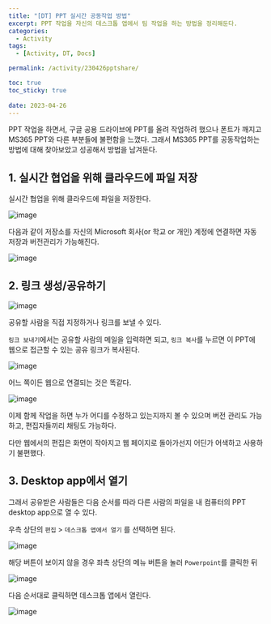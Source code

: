 ```yaml
---
title: "[DT] PPT 실시간 공동작업 방법"
excerpt: PPT 작업을 자신의 데스크톱 앱에서 팀 작업을 하는 방법을 정리해둔다.
categories:
  - Activity
tags:
  - [Activity, DT, Docs]

permalink: /activity/230426pptshare/

toc: true
toc_sticky: true
 
date: 2023-04-26
---
```


PPT 작업을 하면서, 구글 공용 드라이브에 PPT를 올려 작업하려 했으나 폰트가 깨지고 MS365 PPT와 다른 부분들에 불편함을 느꼈다.
그래서 MS365 PPT를 공동작업하는 방법에 대해 찾아보았고 성공해서 방법을 남겨둔다.

## 1. 실시간 협업을 위해 클라우드에 파일 저장

실시간 협업을 위해 클라우드에 파일을 저장한다.

![image](https://user-images.githubusercontent.com/49031232/234498044-cc5caf90-edb1-4989-aa65-678639730f09.png)

다음과 같이 저장소를 자신의 Microsoft 회사(or 학교 or 개인) 계정에 연결하면 자동 저장과 버전관리가 가능해진다.

![image](https://user-images.githubusercontent.com/49031232/234497599-b11e68a3-0b00-465e-a5f9-36ed1f53ab94.png)


## 2. 링크 생성/공유하기

![image](https://user-images.githubusercontent.com/49031232/234499960-7a37ac8c-4c95-41f1-b513-2e5f5888acb6.png)

공유할 사람을 직접 지정하거나 링크를 보낼 수 있다.

`링크 보내기`에서는 공유할 사람의 메일을 입력하면 되고, `링크 복사`를 누르면 이 PPT에 웹으로 접근할 수 있는 공유 링크가 복사된다.

![image](https://user-images.githubusercontent.com/49031232/234499519-d4302b3d-296a-4681-a829-046ebf859bac.png)

어느 쪽이든 웹으로 연결되는 것은 똑같다.

![image](https://user-images.githubusercontent.com/49031232/234501396-00bca5aa-0c9b-4e1e-8550-b2e65ea26023.png)

이제 함께 작업을 하면 누가 어디를 수정하고 있는지까지 볼 수 있으며 버전 관리도 가능하고, 편집자들끼리 채팅도 가능하다. 

다만 웹에서의 편집은 화면이 작아지고 웹 페이지로 돌아가선지 어딘가 어색하고 사용하기 불편했다.

## 3. Desktop app에서 열기
그래서 공유받은 사람들은 다음 순서를 따라 다른 사람의 파일을 내 컴퓨터의 PPT desktop app으로 열 수 있다.

우측 상단의 `편집` > `데스크톱 앱에서 열기` 를 선택하면 된다.

![image](https://user-images.githubusercontent.com/49031232/234502434-f188a630-7ea3-4455-a16b-1300eb5d3278.png)


해당 버튼이 보이지 않을 경우 좌측 상단의 메뉴 버튼을 눌러 `Powerpoint`를 클릭한 뒤 

![image](https://user-images.githubusercontent.com/49031232/234502746-b002d4d0-35cf-45df-8bf2-cd0569bbaaa3.png)

다음 순서대로 클릭하면 데스크톱 앱에서 열린다.

![image](https://user-images.githubusercontent.com/49031232/234497375-cd15efad-b57f-4855-b9cd-1595175703c6.png)

